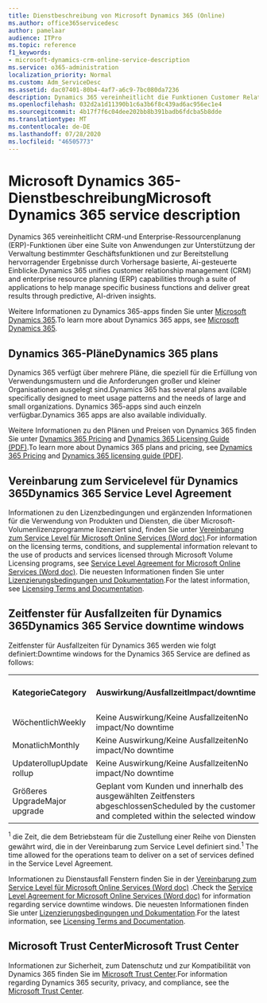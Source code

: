 ```yaml
---
title: Dienstbeschreibung von Microsoft Dynamics 365 (Online)
ms.author: office365servicedesc
author: pamelaar
audience: ITPro
ms.topic: reference
f1_keywords:
- microsoft-dynamics-crm-online-service-description
ms.service: o365-administration
localization_priority: Normal
ms.custom: Adm_ServiceDesc
ms.assetid: dac07401-80b4-4af7-a6c9-7bc080da7236
description: Dynamics 365 vereinheitlicht die Funktionen Customer Relationship Management (CRM) und Enterprise Resource Planning (ERP) über eine Reihe von Anwendungen, um Geschäftsfunktionen zu verwalten und hervorragende Ergebnisse zu erzielen.
ms.openlocfilehash: 032d2a1d11390b1c6a3b6f8c439ad6ac956ec1e4
ms.sourcegitcommit: 4b17f7f6c04dee202bb8b391badb6fdcba5b8dde
ms.translationtype: MT
ms.contentlocale: de-DE
ms.lasthandoff: 07/28/2020
ms.locfileid: "46505773"
---
```

# <a name="microsoft-dynamics-365-service-description"></a><span data-ttu-id="4676d-103">Microsoft Dynamics 365-Dienstbeschreibung</span><span class="sxs-lookup"><span data-stu-id="4676d-103">Microsoft Dynamics 365 service description</span></span>

<span data-ttu-id="4676d-104">Dynamics 365 vereinheitlicht CRM-und Enterprise-Ressourcenplanung (ERP)-Funktionen über eine Suite von Anwendungen zur Unterstützung der Verwaltung bestimmter Geschäftsfunktionen und zur Bereitstellung hervorragender Ergebnisse durch Vorhersage basierte, Ai-gesteuerte Einblicke.</span><span class="sxs-lookup"><span data-stu-id="4676d-104">Dynamics 365 unifies customer relationship management (CRM) and enterprise resource planning (ERP) capabilities through a suite of applications to help manage specific business functions and deliver great results through predictive, AI-driven insights.</span></span>

<span data-ttu-id="4676d-105">Weitere Informationen zu Dynamics 365-apps finden Sie unter [Microsoft Dynamics 365](https://dynamics.microsoft.com).</span><span class="sxs-lookup"><span data-stu-id="4676d-105">To learn more about Dynamics 365 apps, see [Microsoft Dynamics 365](https://dynamics.microsoft.com).</span></span>
  
## <a name="dynamics-365-plans"></a><span data-ttu-id="4676d-106">Dynamics 365-Pläne</span><span class="sxs-lookup"><span data-stu-id="4676d-106">Dynamics 365 plans</span></span>

<span data-ttu-id="4676d-107">Dynamics 365 verfügt über mehrere Pläne, die speziell für die Erfüllung von Verwendungsmustern und die Anforderungen großer und kleiner Organisationen ausgelegt sind.</span><span class="sxs-lookup"><span data-stu-id="4676d-107">Dynamics 365 has several plans available specifically designed to meet usage patterns and the needs of large and small organizations.</span></span> <span data-ttu-id="4676d-108">Dynamics 365-apps sind auch einzeln verfügbar.</span><span class="sxs-lookup"><span data-stu-id="4676d-108">Dynamics 365 apps are also available individually.</span></span>

<span data-ttu-id="4676d-109">Weitere Informationen zu den Plänen und Preisen von Dynamics 365 finden Sie unter [Dynamics 365 Pricing](https://dynamics.microsoft.com/pricing) and [Dynamics 365 Licensing Guide (PDF)](https://go.microsoft.com/fwlink/?LinkId=866544).</span><span class="sxs-lookup"><span data-stu-id="4676d-109">To learn more about Dynamics 365 plans and pricing, see [Dynamics 365 Pricing](https://dynamics.microsoft.com/pricing) and [Dynamics 365 licensing guide (PDF)](https://go.microsoft.com/fwlink/?LinkId=866544).</span></span>
  
## <a name="dynamics-365-service-level-agreement"></a><span data-ttu-id="4676d-110">Vereinbarung zum Servicelevel für Dynamics 365</span><span class="sxs-lookup"><span data-stu-id="4676d-110">Dynamics 365 Service Level Agreement</span></span>

<span data-ttu-id="4676d-111">Informationen zu den Lizenzbedingungen und ergänzenden Informationen für die Verwendung von Produkten und Diensten, die über Microsoft-Volumenlizenzprogramme lizenziert sind, finden Sie unter [Vereinbarung zum Service Level für Microsoft Online Services (Word doc)](https://www.microsoftvolumelicensing.com/Downloader.aspx?DocumentId=17583).</span><span class="sxs-lookup"><span data-stu-id="4676d-111">For information on the licensing terms, conditions, and supplemental information relevant to the use of products and services licensed through Microsoft Volume Licensing programs, see [Service Level Agreement for Microsoft Online Services (Word doc)](https://www.microsoftvolumelicensing.com/Downloader.aspx?DocumentId=17583).</span></span> <span data-ttu-id="4676d-112">Die neuesten Informationen finden Sie unter [Lizenzierungsbedingungen und Dokumentation](https://go.microsoft.com/fwlink/?linkid=272026).</span><span class="sxs-lookup"><span data-stu-id="4676d-112">For the latest information, see [Licensing Terms and Documentation](https://go.microsoft.com/fwlink/?linkid=272026).</span></span>
  
## <a name="dynamics-365-service-downtime-windows"></a><span data-ttu-id="4676d-113">Zeitfenster für Ausfallzeiten für Dynamics 365</span><span class="sxs-lookup"><span data-stu-id="4676d-113">Dynamics 365 Service downtime windows</span></span>

<span data-ttu-id="4676d-114">Zeitfenster für Ausfallzeiten für Dynamics 365 werden wie folgt definiert:</span><span class="sxs-lookup"><span data-stu-id="4676d-114">Downtime windows for the Dynamics 365 Service are defined as follows:</span></span>
  
|||||
|:-----|:-----|:-----|:-----|
|<span data-ttu-id="4676d-115">**Kategorie**</span><span class="sxs-lookup"><span data-stu-id="4676d-115">**Category**</span></span> <br/> |<span data-ttu-id="4676d-116">**Auswirkung/Ausfallzeit**</span><span class="sxs-lookup"><span data-stu-id="4676d-116">**Impact/downtime**</span></span> <br/> |<span data-ttu-id="4676d-117">**Benachrichtigung**</span><span class="sxs-lookup"><span data-stu-id="4676d-117">**Notification**</span></span> <br/> |<span data-ttu-id="4676d-118">**Vereinbarung zum Betriebslevel**<sup>1</sup></span><span class="sxs-lookup"><span data-stu-id="4676d-118">**Operational level agreement**<sup>1</sup></span></span> <br/> |
|<span data-ttu-id="4676d-119">Wöchentlich</span><span class="sxs-lookup"><span data-stu-id="4676d-119">Weekly</span></span>  <br/> |<span data-ttu-id="4676d-120">Keine Auswirkung/Keine Ausfallzeiten</span><span class="sxs-lookup"><span data-stu-id="4676d-120">No impact/No downtime</span></span>  <br/> |<span data-ttu-id="4676d-121">Nachrichtencenter</span><span class="sxs-lookup"><span data-stu-id="4676d-121">Message Center</span></span>  <br/> |<span data-ttu-id="4676d-122">48 Stunden</span><span class="sxs-lookup"><span data-stu-id="4676d-122">48 hours</span></span>  <br/> |
|<span data-ttu-id="4676d-123">Monatlich</span><span class="sxs-lookup"><span data-stu-id="4676d-123">Monthly</span></span>  <br/> |<span data-ttu-id="4676d-124">Keine Auswirkung/Keine Ausfallzeiten</span><span class="sxs-lookup"><span data-stu-id="4676d-124">No impact/No downtime</span></span>  <br/> |<span data-ttu-id="4676d-125">Nachrichtencenter</span><span class="sxs-lookup"><span data-stu-id="4676d-125">Message Center</span></span>  <br/> |<span data-ttu-id="4676d-126">48 Stunden</span><span class="sxs-lookup"><span data-stu-id="4676d-126">48 hours</span></span>  <br/> |
|<span data-ttu-id="4676d-127">Updaterollup</span><span class="sxs-lookup"><span data-stu-id="4676d-127">Update rollup</span></span>  <br/> |<span data-ttu-id="4676d-128">Keine Auswirkung/Keine Ausfallzeiten</span><span class="sxs-lookup"><span data-stu-id="4676d-128">No impact/No downtime</span></span>  <br/> |<span data-ttu-id="4676d-129">Nachrichtencenter</span><span class="sxs-lookup"><span data-stu-id="4676d-129">Message Center</span></span>  <br/> |<span data-ttu-id="4676d-130">48 Stunden</span><span class="sxs-lookup"><span data-stu-id="4676d-130">48 hours</span></span>  <br/> |
|<span data-ttu-id="4676d-131">Größeres Upgrade</span><span class="sxs-lookup"><span data-stu-id="4676d-131">Major upgrade</span></span>  <br/> |<span data-ttu-id="4676d-132">Geplant vom Kunden und innerhalb des ausgewählten Zeitfensters abgeschlossen</span><span class="sxs-lookup"><span data-stu-id="4676d-132">Scheduled by the customer and completed within the selected window</span></span>  <br/> |<span data-ttu-id="4676d-133">Nachrichtencenter</span><span class="sxs-lookup"><span data-stu-id="4676d-133">Message Center</span></span>  <br/> |<span data-ttu-id="4676d-134">90 Tage</span><span class="sxs-lookup"><span data-stu-id="4676d-134">90 days</span></span>  <br/> |

<span data-ttu-id="4676d-135"><sup>1</sup> die Zeit, die dem Betriebsteam für die Zustellung einer Reihe von Diensten gewährt wird, die in der Vereinbarung zum Service Level definiert sind.</span><span class="sxs-lookup"><span data-stu-id="4676d-135"><sup>1</sup> The time allowed for the operations team to deliver on a set of services defined in the Service Level Agreement.</span></span> <br/>

<span data-ttu-id="4676d-136">Informationen zu Dienstausfall Fenstern finden Sie in der [Vereinbarung zum Service Level für Microsoft Online Services (Word doc)](https://www.microsoftvolumelicensing.com/Downloader.aspx?DocumentId=17583) .</span><span class="sxs-lookup"><span data-stu-id="4676d-136">Check the [Service Level Agreement for Microsoft Online Services (Word doc)](https://www.microsoftvolumelicensing.com/Downloader.aspx?DocumentId=17583) for information regarding service downtime windows.</span></span> <span data-ttu-id="4676d-137">Die neuesten Informationen finden Sie unter [Lizenzierungsbedingungen und Dokumentation](https://go.microsoft.com/fwlink/?linkid=272026).</span><span class="sxs-lookup"><span data-stu-id="4676d-137">For the latest information, see [Licensing Terms and Documentation](https://go.microsoft.com/fwlink/?linkid=272026).</span></span> 
  
## <a name="microsoft-trust-center"></a><span data-ttu-id="4676d-138">Microsoft Trust Center</span><span class="sxs-lookup"><span data-stu-id="4676d-138">Microsoft Trust Center</span></span>

<span data-ttu-id="4676d-139">Informationen zur Sicherheit, zum Datenschutz und zur Kompatibilität von Dynamics 365 finden Sie im [Microsoft Trust Center](https://www.microsoft.com/trust-center/product-overview).</span><span class="sxs-lookup"><span data-stu-id="4676d-139">For information regarding Dynamics 365 security, privacy, and compliance, see the [Microsoft Trust Center](https://www.microsoft.com/trust-center/product-overview).</span></span>
  

